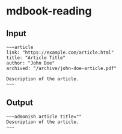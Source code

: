 # mdbook-reading



## Input

```
~~~article
link: "https://example.com/article.html"
title: "Article Title"
author: "John Doe"
archived: "/archive/john-doe-article.pdf"

Description of the article.
~~~
```

## Output

```
~~~admonish article title=""
Description of the article.
~~~
```
